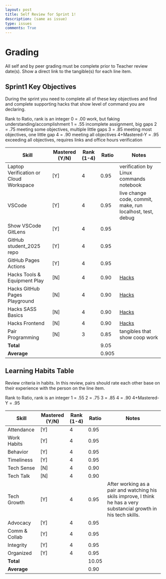 ```yaml
---
layout: post
title: Self Review for Sprint 1!
description: (same as issue)
type: issues
comments: True
---
```


# Grading
All self and by peer grading must be complete prior to Teacher review date(s).  Show a direct link to the tangible(s) for each line item.

## Sprint1 Key Objectives
During the sprint you need to complete all of these key objectives and find and complete supporting hacks that show level of command you are declaring.

Rank to Ratio, rank is an integer
0 = .00 work, but faking understanding/accomplishment
1 = .55 incomplete assignment, big gaps
2 = .75 meeting some objectives, multiple little gaps
3 = .85 meeting most objectives, one little gap
4 = .90 meeting all objectives
4+Mastered-Y = .95 exceeding all objectives, requires links and  office hours verification

| Skill                                  | Mastered (Y/N) | Rank (1-4) | Ratio | Notes                                                   |
|----------------------------------------|----------------|------------|-------|---------------------------------------------------------|
| Laptop Verification or Cloud Workspace | [Y]            | 4          | 0.95  | verification by Linux commands notebook                 |
| VSCode                                 | [Y]            | 4          | 0.95  | live change code, commit, make, run localhost, test, debug |
| Show VSCode GitLens                    | [Y]            | 4          | 0.95  |                                                         |
| GitHub student_2025 repo               | [Y]            | 4          | 0.95  |                                                         |
| GitHub Pages Actions                   | [Y]            | 4          | 0.95  |                                                         |
| Hacks Tools & Equipment Play           | [N]            | 4          | 0.90   | [Hacks](https://nighthawkcoders.github.io/portfolio_2025/jupyter/notebook/python#hacks) |
| Hacks GitHub Pages Playground          | [N]            | 4          | 0.90   | [Hacks](https://nighthawkcoders.github.io/portfolio_2025/github/pages/hacks) |
| Hacks SASS Basics                      | [N]            | 4          | 0.90   | [Hacks](https://nighthawkcoders.github.io/portfolio_2025/sass_basics/play) |
| Hacks Frontend                         | [N]            | 4          | 0.90  | [Hacks](https://nighthawkcoders.github.io/portfolio_2025/frontend/basics/playground) |
| Pair Programming                       | [N]            | 3          | 0.85   | tangibles that show coop work                           |
| **Total**                              |                |            | 9.05   |                                                         |
| **Average**                            |                |            | 0.905   |                                                         |

## Learning Habits Table
Review criteria in habits.  In this review, pairs should rate each other base on their experience with the person on the line item.

Rank to Ratio, rank is an integer
1 = .55
2 = .75
3 = .85
4 = .90
4+Mastered-Y = .95

| Skill          | Mastered (Y/N) | Rank (1-4)   | Ratio | Notes |
|----------------|----------------|--------------|-------|-------|
| Attendance     | [Y]            | 4            | 0.95  |       |
| Work Habits    | [Y]            | 4            | 0.95  |       |
| Behavior       | [Y]            | 4            | 0.95  |       |
| Timeliness     | [Y]            | 4            | 0.95  |       |
| Tech Sense     | [N]            | 4            | 0.90  |       |
| Tech Talk      | [N]            | 4            | 0.90  |       |
| Tech Growth    | [Y]            | 4            | 0.95  | After working as a pair and watching his skils improve, I think he has a very substancial growth in his tech skills.  |
| Advocacy       | [Y]            | 4            | 0.95  |       |
| Comm & Collab  | [Y]            | 4            | 0.95  |       |
| Integrity      | [Y]            | 4            | 0.95  |       |
| Organized      | [Y]            | 4            | 0.95  |       |
| **Total**      |                |              | 10.05 |       |
| **Average**    |                |              | 0.90  |       |
